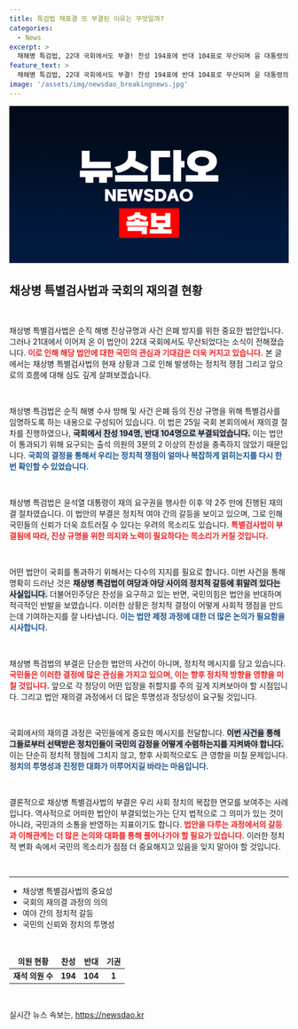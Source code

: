 ```yaml
---
title: 특검법 재표결 또 부결된 이유는 무엇일까?
categories:
  - News
excerpt: >
  채해병 특검법, 22대 국회에서도 부결! 찬성 194표에 반대 104표로 무산되며 윤 대통령의 거부권 행사 후 재표결이 이어졌습니다. 왜 진상규명은 계속해서 막히는 걸까? 클릭해서 자세히 알아보세요!
feature_text: >
  채해병 특검법, 22대 국회에서도 부결! 찬성 194표에 반대 104표로 무산되며 윤 대통령의 거부권 행사 후 재표결이 이어졌습니다. 왜 진상규명은 계속해서 막히는 걸까? 클릭해서 자세히 알아보세요!
image: '/assets/img/newsdao_breakingnews.jpg'
---
```


<p><img src="/assets/img/newsdao_breakingnews.jpg" alt="implanttips 속보" /></p>

<h2 data-ke-size="size26">채상병 특별검사법과 국회의 재의결 현황</h2>

<p data-ke-size="size16">&nbsp;</p> 

<p>채상병 특별검사법은 순직 해병 진상규명과 사건 은폐 방지를 위한 중요한 법안입니다. 그러나 21대에서 이어져 온 이 법안이 22대 국회에서도 무산되었다는 소식이 전해졌습니다. <b><span style="color: #ee2323;">이로 인해 해당 법안에 대한 국민의 관심과 기대감은 더욱 커지고 있습니다.</span></b> 본 글에서는 채상병 특별검사법의 현재 상황과 그로 인해 발생하는 정치적 쟁점 그리고 앞으로의 흐름에 대해 심도 깊게 살펴보겠습니다.</p>

<p data-ke-size="size16">&nbsp;</p>

<p>채상병 특검법은 순직 해병 수사 방해 및 사건 은폐 등의 진상 규명을 위해 특별검사를 임명하도록 하는 내용으로 구성되어 있습니다. 이 법은 25일 국회 본회의에서 재의결 절차를 진행하였으나, <b><span style="background-color: #21538527;">국회에서 찬성 194명, 반대 104명으로 부결되었습니다.</span></b> 이는 법안이 통과되기 위해 요구되는 출석 의원의 3분의 2 이상의 찬성을 충족하지 않았기 때문입니다. <b><span style="color: #1a5490;">국회의 결정을 통해서 우리는 정치적 쟁점이 얼마나 복잡하게 얽히는지를 다시 한번 확인할 수 있었습니다.</span></b></p>

<p data-ke-size="size16">&nbsp;</p>

<p>채상병 특검법은 윤석열 대통령이 재의 요구권을 행사한 이후 약 2주 만에 진행된 재의결 절차였습니다. 이 법안의 부결은 정치적 여야 간의 갈등을 보이고 있으며, 그로 인해 국민들의 신뢰가 더욱 흐트러질 수 있다는 우려의 목소리도 있습니다. <b><span style="color: #ee2323;">특별검사법이 부결됨에 따라, 진상 규명을 위한 의지와 노력이 필요하다는 목소리가 커질 것입니다.</span></b> </p>

<p data-ke-size="size16">&nbsp;</p>

<p>어떤 법안이 국회를 통과하기 위해서는 다수의 지지를 필요로 합니다. 이번 사건을 통해 명확히 드러난 것은 <b><span style="background-color: #21538527;">채상병 특검법이 여당과 야당 사이의 정치적 갈등에 휘말려 있다는 사실입니다.</span></b> 더불어민주당은 찬성을 요구하고 있는 반면, 국민의힘은 법안을 반대하며 적극적인 반발을 보였습니다. 이러한 상황은 정치적 결정이 어떻게 사회적 쟁점을 만드는데 기여하는지를 잘 나타냅니다. <b><span style="color: #1a5490;">이는 법안 제정 과정에 대한 더 많은 논의가 필요함을 시사합니다.</span></b></p>

<p data-ke-size="size16">&nbsp;</p>

<p>채상병 특검법의 부결은 단순한 법안의 사건이 아니며, 정치적 메시지를 담고 있습니다. <b><span style="color: #ee2323;">국민들은 이러한 결정에 많은 관심을 가지고 있으며, 이는 향후 정치적 방향을 영향을 미칠 것입니다.</span></b> 앞으로 각 정당이 어떤 입장을 취할지를 주의 깊게 지켜보아야 할 시점입니다. 그리고 법안 재의결 과정에서 더 많은 투명성과 정당성이 요구될 것입니다.</p>

<p data-ke-size="size16">&nbsp;</p>

<p>국회에서의 재의결 과정은 국민들에게 중요한 메시지를 전달합니다. <b><span style="background-color: #21538527;">이번 사건을 통해 그들로부터 선택받은 정치인들이 국민의 감정을 어떻게 수렴하는지를 지켜봐야 합니다.</span></b> 이는 단순히 정치적 쟁점에 그치지 않고, 향후 사회적으로도 큰 영향을 미칠 문제입니다. <b><span style="color: #1a5490;">정치의 투명성과 진정한 대화가 이루어지길 바라는 마음입니다.</span></b></p>

<p data-ke-size="size16">&nbsp;</p>

<p>결론적으로 채상병 특별검사법의 부결은 우리 사회 정치의 복잡한 면모를 보여주는 사례입니다. 역사적으로 어떠한 법안이 부결되었는가는 단지 법적으로 그 의미가 있는 것이 아니라, 국민과의 소통을 반영하는 지표이기도 합니다. <b><span style="color: #ee2323;">법안을 다루는 과정에서의 갈등과 이해관계는 더 많은 논의와 대화를 통해 풀어나가야 할 필요가 있습니다.</span></b> 이러한 정치적 변화 속에서 국민의 목소리가 점점 더 중요해지고 있음을 잊지 말아야 할 것입니다. </p>

<p data-ke-size="size16">&nbsp;</p>

<hr />

<ul>
    <li>채상병 특별검사법의 중요성</li>
    <li>국회의 재의결 과정의 의의</li>
    <li>여야 간의 정치적 갈등</li>
    <li>국민의 신뢰와 정치의 투명성</li>
</ul>

<p data-ke-size="size16">&nbsp;</p>

<table style="width: 100%;">
    <thead>
        <tr>
            <td style="text-align: center;"><b>의원 현황</b></td>
            <td style="text-align: center;"><b>찬성</b></td>
            <td style="text-align: center;"><b>반대</b></td>
            <td style="text-align: center;"><b>기권</b></td>
        </tr>
    </thead>
    <tbody>
        <tr>
            <td style="text-align: center; height: 17px;"><b>재석 의원 수</b></td>
            <td style="text-align: center; height: 17px;"><b>194</b></td>
            <td style="text-align: center; height: 17px;"><b>104</b></td>
            <td style="text-align: center; height: 17px;"><b>1</b></td>
        </tr>
    </tbody>
</table> 

<p data-ke-size="size16">&nbsp;</p>
실시간 뉴스 속보는, <a href="https://newsdao.kr" rel="dofollow">https://newsdao.kr</a>


